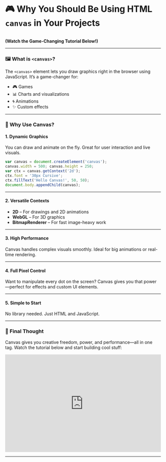 # 🎮 Why You Should Be Using HTML `canvas` in Your Projects

<img src="https://agunechembaekene.wordpress.com/wp-content/uploads/2024/11/beautify-picture-2.png?w=720" alt="" class="wp-image-1778" />

**(Watch the Game-Changing Tutorial Below!)**

---

### 🖼 What is `<canvas>`?

The `<canvas>` element lets you draw graphics right in the browser using JavaScript. It’s a game-changer for:

* 🎮 Games
* 📊 Charts and visualizations
* 🌀 Animations
* ✨ Custom effects

---

### 🚀 Why Use Canvas?

#### 1. **Dynamic Graphics**

You can draw and animate on the fly. Great for user interaction and live visuals.

```javascript
var canvas = document.createElement('canvas');
canvas.width = 500; canvas.height = 250;
var ctx = canvas.getContext('2d');
ctx.font = '30px Cursive';
ctx.fillText('Hello Canvas!', 50, 50);
document.body.appendChild(canvas);
```

---

#### 2. **Versatile Contexts**

* **2D** – For drawings and 2D animations
* **WebGL** – For 3D graphics
* **BitmapRenderer** – For fast image-heavy work

---

#### 3. **High Performance**

Canvas handles complex visuals smoothly. Ideal for big animations or real-time rendering.

---

#### 4. **Full Pixel Control**

Want to manipulate every dot on the screen? Canvas gives you that power—perfect for effects and custom UI elements.

---

#### 5. **Simple to Start**

No library needed. Just HTML and JavaScript.

---

### 🧠 Final Thought

Canvas gives you creative freedom, power, and performance—all in one tag. Watch the tutorial below and start building cool stuff:

<iframe width="100%" height="315" src="https://www.youtube.com/embed/Yvz_axxWG4Y?si=FMnpsvJarvw8D81y" title="YouTube video player" frameborder="0" allow="accelerometer; autoplay; clipboard-write; encrypted-media; gyroscope; picture-in-picture; web-share" referrerpolicy="strict-origin-when-cross-origin" allowfullscreen></iframe>

---


